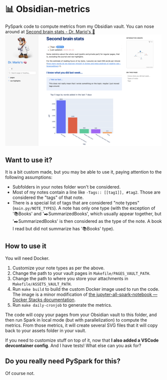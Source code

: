 # 📊 Obsidian-metrics
PySpark code to compute metrics from my Obsidian vault.
You can nose around at [Second brain stats - Dr. Mario's 🧠](https://brain.drmario.tech/pages/Second+brain+stats)
![](web_shot.png)

## Want to use it?
It is a bit custom made, but you may be able to use it, paying attention to the following assumptions:
- Subfolders in your notes folder won't be considered.
- Most of my notes contain a line like `-Tags:: [[tag1]], #tag2`. Those are considered the "tags" of that note. 
- There is a special list of tags that are considered "note types" (`main.py/NOTE_TYPES`). A note has only one type (with the exception of '📚Books' and '✒️SummarizedBooks', which usually appear together, but '✒️SummarizedBooks' is then considered as the type of the note. A book I read but did not summarize has '📚Books' type).

## How to use it
You will need Docker.
1. Customize your note types as per the above.
2. Change the path to your vault pages in `Makefile/PAGES_VAULT_PATH`.
3. Change the path to where you store your attachments in `Makefile/ASSETS_VAULT_PATH`.
4. Run `make build` to build the custom Docker image used to run the code. The image is a minor modification of [the jupyter-all-spark-notebook — Docker Stacks documentation](https://jupyter-docker-stacks.readthedocs.io/en/latest/using/selecting.html#jupyter-all-spark-notebook).
5. Run `make daily-cronjob` to generate the metrics.

The code will copy your pages from your Obsidian vault to this folder, and then run Spark in local mode (but with parallelization) to compute the metrics. From those metrics, it will create several SVG files that it will copy back to your assets folder in your vault.

If you need to customize stuff on top of it, now that **I also added a VSCode devcontainer config**. And I have tests! What else can you ask for?

## Do you really need PySpark for this?
Of course not.



